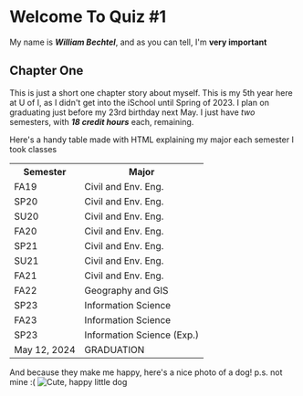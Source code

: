 # Welcome To Quiz #1

My name is ***William Bechtel***, and as you can tell, I'm **very important**

## Chapter One

This is just a short one chapter story about myself. This is my 5th year here at U of I, as I didn't get into the iSchool until Spring of 2023.
I plan on graduating just before my 23rd birthday next May. I just have *two* semesters, with ***18 credit hours*** each, remaining.

Here's a handy table made with HTML explaining my major each semester I took classes

<table>
  <tr>
    <th>Semester</th>
    <th>Major</th>
  </tr>
  <tr>
    <td>FA19</td>
    <td>Civil and Env. Eng.</td>
  </tr>
  <tr>
    <td>SP20</td>
    <td>Civil and Env. Eng.</td>
  </tr>
  <tr>
    <td>SU20</td>
    <td>Civil and Env. Eng.</td>
  </tr>
  <tr>
    <td>FA20</td>
    <td>Civil and Env. Eng.</td>
  </tr>
  <tr>
    <td>SP21</td>
    <td>Civil and Env. Eng.</td>
  </tr>
  <tr>
    <td>SU21</td>
    <td>Civil and Env. Eng.</td>
  </tr>
  <tr>
    <td>FA21</td>
    <td>Civil and Env. Eng.</td>
  </tr>
  <tr>
    <td>FA22</td>
    <td>Geography and GIS</td>
  </tr>
  <tr>
    <td>SP23</td>
    <td>Information Science</td>
  </tr>
  <tr>
    <td>FA23</td>
    <td>Information Science</td>
  </tr>
  <tr>
    <td>SP23</td>
    <td>Information Science (Exp.)</td>
  </tr>
  <tr>
    <td>May 12, 2024</td>
    <td>GRADUATION</td>
  </tr>
</table>


And because they make me happy, here's a nice photo of a dog! p.s. not mine :( 
<img src="https://i.pinimg.com/originals/30/27/c2/3027c26044973fd1424f783b8179be62.jpg" alt="Cute, happy little dog">
